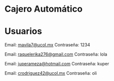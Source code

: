 # Cajero Automático
# Usuarios
Email: mavila7@ucol.mx
Contraseña: 1234

Email: raquelerika276@gmail.com
Contraseña: lola

Email: juperameza@hotmail.com
Contraseña: kuper

Email: crodriguez42@ucol.mx
Contraseña: oli


